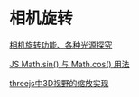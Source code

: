 # 相机旋转

[相机旋转功能、各种光源探究](https://blog.csdn.net/dkr380205984/article/details/79051850)

[JS Math.sin() 与 Math.cos() 用法](https://www.cnblogs.com/huangyong8585/p/3142515.html)

[threejs中3D视野的缩放实现](https://www.cnblogs.com/zjf-1992/p/6146486.html)
